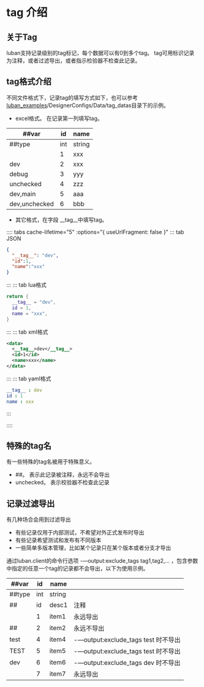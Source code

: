 # tag 介绍

## 关于Tag

luban支持记录级别的tag标记，每个数据可以有0到多个tag。 tag可用标识记录为注释，或者过滤导出，或者指示检验器不检查此记录。

## tag格式介绍

不同文件格式下，记录tag的填写方式如下，也可以参考 [luban_examples](https://github.com/focus-creative-games/luban_examples)/DesignerConfigs/Data/tag_datas目录下的示例。

- excel格式。 在记录第一列填写tag。

|##var|id|name|
|-|-|-|
|##type|int|string|
||1|xxx|
|dev|2|xxx|
|debug|3|yyy|
|unchecked|4|zzz|
|dev,main|5|aaa|
|dev,unchecked|6|bbb|

- 其它格式，在字段 \_\_tag__中填写tag。

:::: tabs cache-lifetime="5" :options="{ useUrlFragment: false }"
::: tab JSON 
```json
{
  "__tag__": "dev",
  "id":1,
  "name":"xxx"
}
```
:::
::: tab lua格式
```lua
return {
  __tag__ = "dev",
  id = 1,
  name = "xxx",
}
```
:::
::: tab xml格式
```xml
<data>
  <__tag__>dev</__tag__>
  <id>1</id>
  <name>xxx</name>
</data>
```
:::
::: tab yaml格式
```yaml
__tag__ : dev
id : 1
name : xxx
```
:::

::::

## 特殊的tag名

有一些特殊的tag名被用于特殊意义。

- ##。 表示此记录被注释，永远不会导出
- unchecked。 表示校验器不检查此记录

## 记录过滤导出

有几种场合会用到过滤导出

- 有些记录仅用于内部测试，不希望对外正式发布时导出
- 有些记录希望测试和发布有不同版本
- 一些简单多版本管理，比如某个记录只在某个版本或者分支才导出

通过luban.client的命令行选项 -—output:exclude_tags tag1,tag2,... ，包含参数中指定的任意一个tag的记录都不会导出，以下为使用示例。

|##var| id | name |  |
| - | - | - | - |
| ##type | int | string |  |
| ## | id | desc1| 注释 |
| | 1 | item1 | 永远导出 |
|##| 2 | item2 | 永远不导出 |
|test| 4 | item4 | -—output:exclude_tags test 时不导出 |
|TEST| 5 | item5 | -—output:exclude_tags test 时不导出 |
|dev |6 | item6 | -—output:exclude_tags dev 时不导出 |
| | 7|item7| 永远导出 |
